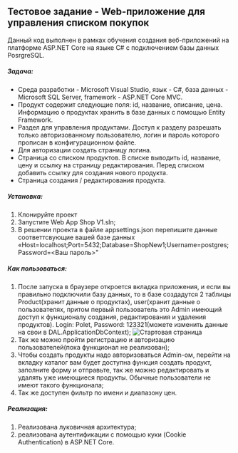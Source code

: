 ## Тестовое задание - Web-приложение для управления списком покупок

Данный код выполнен в рамках обучения создания веб-приложений на платформе ASP.NET Core на языке C# с подключением базы данных PosrgreSQL.

##### Задача: 
- Среда разработки - Microsoft Visual Studio, язык - C#, база данных - Microsoft SQL Server, framework - ASP.NET Core MVC.
- Продукт содержит следующие поля: id, название, описание, цена. Информацию о продуктах хранить в базе данных с помощью Entity Framework.
- Раздел для управления продуктами. Доступ к разделу разрешать только авторизованному пользователю, логин и пароль которого прописан в конфигурационном файле.
- Для авторизации создать страницу логина.
- Страница со списком продуктов. В списке выводить id, название, цену и ссылку на страницу редактирования. Перед списком добавить ссылку для создания нового продукта.
- Страница создания / редактирования продукта.

##### Установка:
1) Клонируйте проект
2) Запустите Web App Shop V1.sln;
3) В решении проекта в файле appsettings.json перепишите данные соответтсвующие вашей базе данных «Host=localhost;Port=5432;Database=ShopNew1;Username=postgres;Password=<Ваш пароль>"

##### Как пользоваться:
1) После запуска в браузере откроется вкладка приложения, и если вы правильно подключили базу данных, то в базе создадутся 2 таблицы Product(хранит данные о продуктах), user(хранит данные о пользователях, притом первый пользователь это Admin имеющий доступ к функционалу создания, редактирования и удаления продуктов). Login: Polet, Password: 123321(можете изменить данные на свои в DAL.ApplicationDbContext);
![Стартовая страница]([URL](https://github.com/Poli-Max/WebAppShoppingList/blob/main/Web%20App%20Shop%20V1/Images/%D0%A1%D0%BD%D0%B8%D0%BC%D0%BE%D0%BA%20%D1%8D%D0%BA%D1%80%D0%B0%D0%BD%D0%B0%202023-08-25%20%D0%B2%2016.57.20.png))
2) Так же можно пройти регистрацию и авторизацию пользователей(пока функционал не реализован);
3) Чтобы создать продукты надо авторизоваться Admin-ом, перейти на вкладку каталог вам будет доступна функция создать продукт, заполните форму и отправьте, так же можно редактировать и удалять уже имеющиеся продукты. Обычные пользователи не имеют такого функционала;
4) Так же доступен фильтр по имени и диапазону цен.

##### Реализация:
1) Реализована луковичная архитектура;
2) реализована аутентификации c помощью куки (Cookie Authentication) в ASP.NET Core.

